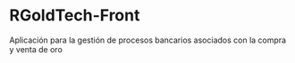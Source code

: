 # RGoldTech-Front
Aplicación para la gestión de procesos bancarios asociados con la compra y venta de oro
